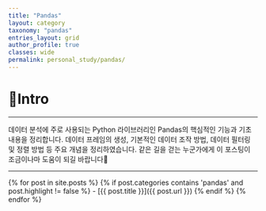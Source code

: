 ```yaml
---
title: "Pandas"
layout: category
taxonomy: "pandas"
entries_layout: grid
author_profile: true
classes: wide
permalink: personal_study/pandas/
---
```


# 📌Intro
---
데이터 분석에 주로 사용되는 Python 라이브러리인 Pandas의 핵심적인 기능과 기초내용을 정리합니다. 데이터 프레임의 생성, 기본적인 데이터 조작 방법, 데이터 필터링 및 정렬 방법 등 주요 개념을 정리하였습니다. 같은 길을 걷는 누군가에게 이 포스팅이 조금이나마 도움이 되길 바랍니다🙏

---

{% for post in site.posts %}
  {% if post.categories contains 'pandas' and post.highlight != false %}
    - [{{ post.title }}]({{ post.url }})
  {% endif %}
{% endfor %}

